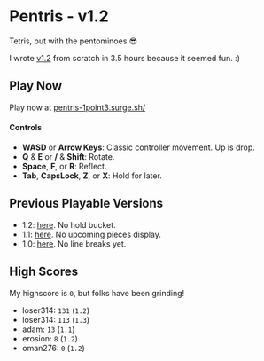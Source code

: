 # Pentris - v1.2

Tetris, but with the pentominoes 😎

I wrote [v1.2](https://pentris-1point2.surge.sh/) from scratch in 3.5 hours because it seemed fun. :)

## Play Now

Play now at [pentris-1point3.surge.sh/](https://pentris-1point3.surge.sh/)

#### Controls

- **WASD** or **Arrow Keys**: Classic controller movement. Up is drop.
- **Q** & **E** or **/** & **Shift**: Rotate.
- **Space**, **F**, or **R**: Reflect.
- **Tab**, **CapsLock**, **Z**, or **X**: Hold for later.

## Previous Playable Versions

- 1.2: [here](https://pentris-1point2.surge.sh/). No hold bucket.
- 1.1: [here](https://pentris-1point1.surge.sh/). No upcoming pieces display.
- 1.0: [here](https://pentris-1point0.surge.sh/). No line breaks yet.

## High Scores

My highscore is `0`, but folks have been grinding!

- loser314: `131` (`1.2`)
- loser314: `113` (`1.3`)
- adam: `13` (`1.1`)
- erosion: `8` (`1.2`)
- oman276: `0` (`1.2`)
